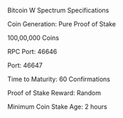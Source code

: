 Bitcoin W Spectrum Specifications

Coin Generation: Pure Proof of Stake

100,00,000 Coins 

RPC Port: 46646

Port: 46647

Time to Maturity: 60 Confirmations

Proof of Stake Reward: Random

Minimum Coin Stake Age: 2 hours

